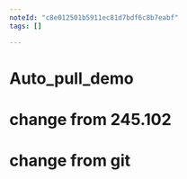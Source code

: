 ```yaml
---
noteId: "c8e012501b5911ec81d7bdf6c8b7eabf"
tags: []

---
```


# Auto_pull_demo
# change from 245.102
# change from git
